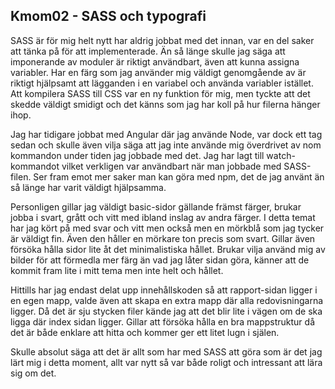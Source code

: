 ## Kmom02 - SASS och typografi

SASS är för mig helt nytt har aldrig jobbat med det innan, var en del saker att tänka på för att implementerade. Än så länge skulle jag säga att imponerande av moduler är riktigt användbart, även att kunna assigna variabler. Har en färg som jag använder mig väldigt genomgående av är riktigt hjälpsamt att lägganden i en variabel och använda variabler istället. Att kompilera SASS till CSS var en ny funktion för mig, men tyckte att det skedde väldigt smidigt och det känns som jag har koll på hur filerna hänger ihop.

Jag har tidigare jobbat med Angular där jag använde Node, var dock ett tag sedan och skulle även vilja säga att jag inte använde mig överdrivet av nom kommandon under tiden jag jobbade med det. Jag har lagt till watch-kommandot vilket verkligen var användbart när man jobbade med SASS-filen. Ser fram emot mer saker man kan göra med npm, det de jag använt än så länge har varit väldigt hjälpsamma.

Personligen gillar jag väldigt basic-sidor gällande främst färger, brukar jobba i svart, grått och vitt med ibland inslag av andra färger. I detta temat har jag kört på med svar och vitt men också men en mörkblå som jag tycker är väldigt fin. Även den håller en mörkare ton precis som svart. Gillar även försöka hålla sidor lite åt det minimalistiska hållet. Brukar vilja använd mig av bilder för att förmedla mer färg än vad jag låter sidan göra, känner att de kommit fram lite i mitt tema men inte helt och hållet. 

Hittills har jag endast delat upp innehållskoden så att rapport-sidan ligger i en egen mapp, valde även att skapa en extra mapp där alla redovisningarna ligger. Då det är sju stycken filer kände jag att det blir lite i vägen om de ska ligga där index sidan ligger. Gillar att försöka hålla en bra mappstruktur då det är både enklare att hitta och kommer ger ett litet lugn i själen. 

Skulle absolut säga att det är allt som har med SASS att göra som är det jag lärt mig i detta moment, allt var nytt så var både roligt och intressant att lära sig om det.